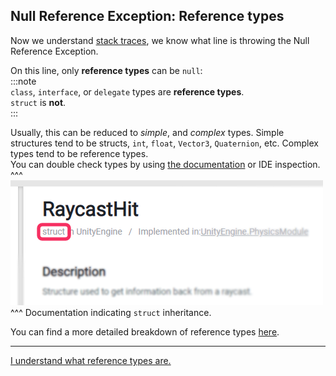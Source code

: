 ## Null Reference Exception: Reference types
Now we understand [stack traces](Stack%20Trace.md), we know what line is throwing the Null Reference Exception.  

On this line, only **reference types** can be `null`:  
:::note  
`class`, `interface`, or `delegate` types are **reference types**.  
`struct` is **not**.  
:::  

Usually, this can be reduced to *simple*, and *complex* types. Simple structures tend to be structs, `int`, `float`, `Vector3`, `Quaternion`, etc. Complex types tend to be reference types.  
You can double check types by using [the documentation](https://docs.unity3d.com/ScriptReference/) or IDE inspection.  
^^^
![Struct in the ScriptReference](struct-documentation.png)  
^^^ Documentation indicating `struct` inheritance.

You can find a more detailed breakdown of reference types [here](../../../Value%20And%20Reference%20Types.md).

---  

[I understand what reference types are.](Access.md)
